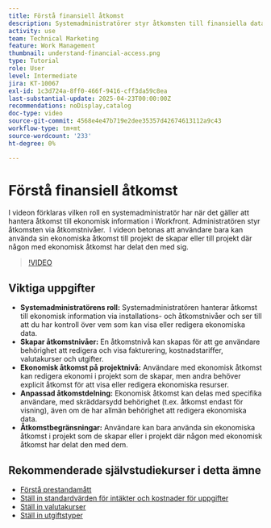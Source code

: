 ```yaml
---
title: Förstå finansiell åtkomst
description: Systemadministratörer styr åtkomsten till finansiella data med anpassningsbara behörigheter, vilket ger säker hantering, tillsyn på projektnivå och skräddarsydda delningsalternativ för finansiell synlighet.
activity: use
team: Technical Marketing
feature: Work Management
thumbnail: understand-financial-access.png
type: Tutorial
role: User
level: Intermediate
jira: KT-10067
exl-id: 1c3d724a-8ff0-466f-9416-cff3da59c8ea
last-substantial-update: 2025-04-23T00:00:00Z
recommendations: noDisplay,catalog
doc-type: video
source-git-commit: 4568e4e47b719e2dee35357d42674613112a9c43
workflow-type: tm+mt
source-wordcount: '233'
ht-degree: 0%

---
```


# Förstå finansiell åtkomst

I videon förklaras vilken roll en systemadministratör har när det gäller att hantera åtkomst till ekonomisk information i Workfront. &#x200B; Administratören styr åtkomsten via åtkomstnivåer. &#x200B;
I videon betonas att användare bara kan använda sin ekonomiska åtkomst till projekt de skapar eller till projekt där någon med ekonomisk åtkomst har delat den med sig.

>[!VIDEO](https://video.tv.adobe.com/v/3457731/?quality=12&learn=on&enablevpops)

## Viktiga uppgifter

* **Systemadministratörens roll:** Systemadministratören hanterar åtkomst till ekonomisk information via installations- och åtkomstnivåer och ser till att du har kontroll över vem som kan visa eller redigera ekonomiska data. &#x200B;
* **Skapar åtkomstnivåer:** En åtkomstnivå kan skapas för att ge användare behörighet att redigera och visa fakturering, kostnadstariffer, valutakurser och utgifter.
* **Ekonomisk åtkomst på projektnivå:** Användare med ekonomisk åtkomst kan redigera ekonomi i projekt som de skapar, men andra behöver explicit åtkomst för att visa eller redigera ekonomiska resurser.
* **Anpassad åtkomstdelning:** Ekonomisk åtkomst kan delas med specifika användare, med skräddarsydd behörighet (t.ex. åtkomst endast för visning), även om de har allmän behörighet att redigera ekonomiska data.
* **Åtkomstbegränsningar:** Användare kan bara använda sin ekonomiska åtkomst i projekt som de skapar eller i projekt där någon med ekonomisk åtkomst har delat den med dem.


## Rekommenderade självstudiekurser i detta ämne

* [Förstå prestandamått](/help/manage-work/project-finances/understand-performance-metrics.md)
* [Ställ in standardvärden för intäkter och kostnader för uppgifter](/help/manage-work/project-finances/set-up-task-revenue-and-cost-defaults.md)
* [Ställ in valutakurser](/help/manage-work/project-finances/set-up-exchange-rates.md)
* [Ställ in utgiftstyper](/help/manage-work/project-finances/set-up-expense-types.md)
